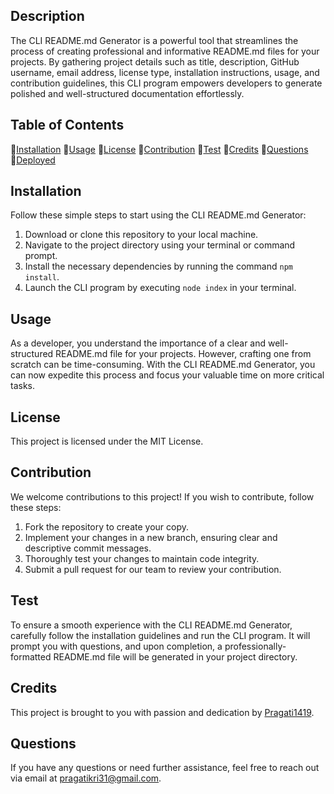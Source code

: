 ## Description
The CLI README.md Generator is a powerful tool that streamlines the process of creating professional and informative README.md files for your projects. By gathering project details such as title, description, GitHub username, email address, license type, installation instructions, usage, and contribution guidelines, this CLI program empowers developers to generate polished and well-structured documentation effortlessly.

## Table of Contents

💠[Installation](#installation)
💠[Usage](#usage)
💠[License](#license)
💠[Contribution](#contribution)
💠[Test](#test)
💠[Credits](#credits)
💠[Questions](#questions)
💠[Deployed](#deployed)


## Installation
Follow these simple steps to start using the CLI README.md Generator:
1. Download or clone this repository to your local machine.
2. Navigate to the project directory using your terminal or command prompt.
3. Install the necessary dependencies by running the command `npm install`.
4. Launch the CLI program by executing `node index` in your terminal.

## Usage
As a developer, you understand the importance of a clear and well-structured README.md file for your projects. However, crafting one from scratch can be time-consuming. With the CLI README.md Generator, you can now expedite this process and focus your valuable time on more critical tasks.

## License
This project is licensed under the MIT License. 

## Contribution
We welcome contributions to this project! If you wish to contribute, follow these steps:
1. Fork the repository to create your copy.
2. Implement your changes in a new branch, ensuring clear and descriptive commit messages.
3. Thoroughly test your changes to maintain code integrity.
4. Submit a pull request for our team to review your contribution.

## Test
To ensure a smooth experience with the CLI README.md Generator, carefully follow the installation guidelines and run the CLI program. It will prompt you with questions, and upon completion, a professionally-formatted README.md file will be generated in your project directory.

## Credits
This project is brought to you with passion and dedication by [Pragati1419](https://github.com/your-github-username).

## Questions
If you have any questions or need further assistance, feel free to reach out via email at [pragatikri31@gmail.com](mailto:your.email@example.com).

